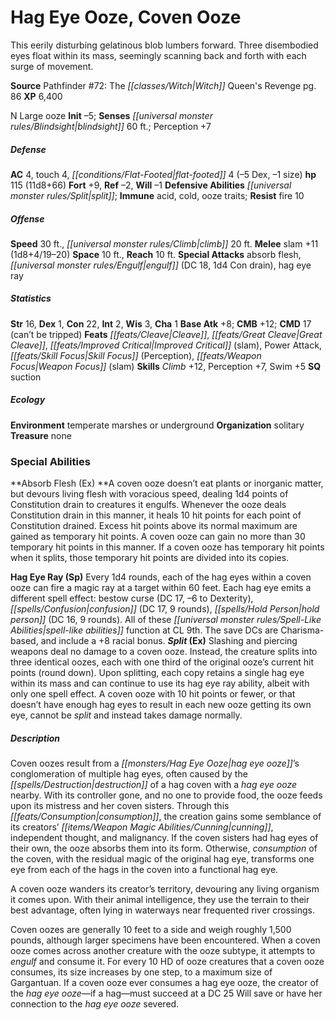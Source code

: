 ﻿---
cssclass: [monsters]
title1: Hag Eye Ooze, Coven Ooze
desc_short: 'This eerily disturbing gelatinous blob lumbers forward. Three disembodied
  eyes float within its mass, seemingly scanning back and forth with each surge of
  movement. '
title2: Coven Ooze
CR: 9
sources:
- name: "Pathfinder #72: The Witch Queen's Revenge"
  page: 86
  link: http://paizo.com/products/btpy8yv7?Pathfinder-Adventure-Path-72-The-Witch-Queen-s-Revenge
XP: 6400
alignment: N
size: Large
type: ooze
initiative:
  bonus: -5
senses:
  blindsight: 60
AC:
  AC: 4
  touch: 4
  flat_footed: 4
  components:
    dex: -5
    size: -1
HP:
  HP: 115
  long: 11d8+66
saves:
  fort: 9
  ref: -2
  will: -1
defensive_abilities:
- split
immunities:
- acid
- cold
- ooze traits
resistances:
  fire: 10
speeds:
  base: 30
  climb: 20
attacks:
  melee:
  - - text: slam +11 (1d8+4/19-20)
      entries:
      - - damage: 1d8+4
          crit_range: 19-20
      attack: slam
      bonus:
      - 11
  special:
  - absorb flesh
  - engulf (DC 18, 1d4 Con drain)
  - hag eye ray
space: 10
reach: 10
ability_scores:
  STR: 16
  DEX: 1
  CON: 22
  INT: 2
  WIS: 3
  CHA: 1
BAB: 8
CMB: 12
CMD: 17
CMD_other: can't be tripped
feats:
- name: Cleave
- name: Great Cleave
- name: Improved Critical (slam)
- name: Power Attack
- name: Skill Focus (Perception)
- name: Weapon Focus (slam)
skills:
  Climb: 12
  Perception: 7
  Swim: 5
special_qualities:
- suction
ecology:
  environment: temperate marshes or underground
  organization: solitary
  treasure_type: none
special_abilities:
  Absorb Flesh (Ex): A coven ooze doesn't eat plants or inorganic matter, but devours
    living flesh with voracious speed, dealing 1d4 points of Constitution drain to
    creatures it engulfs. Whenever the ooze deals Constitution drain in this manner,
    it heals 10 hit points for each point of Constitution drained. Excess hit points
    above its normal maximum are gained as temporary hit points. A coven ooze can
    gain no more than 30 temporary hit points in this manner. If a coven ooze has
    temporary hit points when it splits, those temporary hit points are divided into
    its copies.
  Hag Eye Ray (Sp): 'Every 1d4 rounds, each of the hag eyes within a coven ooze can
    fire a magic ray at a target within 60 feet. Each hag eye emits a different spell
    effect: bestow curse (DC 17, -6 to Dexterity), confusion (DC 17, 9 rounds), hold
    person (DC 16, 9 rounds). All of these spell-like abilities function at CL 9th.
    The save DCs are Charisma-based, and include a +8 racial bonus.'
  Split (Ex): Slashing and piercing weapons deal no damage to a coven ooze. Instead,
    the creature splits into three identical oozes, each with one third of the original
    ooze's current hit points (round down). Upon splitting, each copy retains a single
    hag eye within its mass and can continue to use its hag eye ray ability, albeit
    with only one spell effect. A coven ooze with 10 hit points or fewer, or that
    doesn't have enough hag eyes to result in each new ooze getting its own eye, cannot
    be split and instead takes damage normally.
desc_long: |-
  Coven oozes result from a hag eye ooze's conglomeration of multiple hag eyes, often caused by the destruction of a hag coven with a hag eye ooze nearby. With its controller gone, and no one to provide food, the ooze feeds upon its mistress and her coven sisters. Through this consumption, the creation gains some semblance of its creators' cunning, independent thought, and malignancy. If the coven sisters had hag eyes of their own, the ooze absorbs them into its form. Otherwise, consumption of the coven, with the residual magic of the original hag eye, transforms one eye from each of the hags in the coven into a functional hag eye. 

  A coven ooze wanders its creator's territory, devouring any living organism it comes upon. With their animal intelligence, they use the terrain to their best advantage, often lying in waterways near frequented river crossings. 

  Coven oozes are generally 10 feet to a side and weigh roughly 1,500 pounds, although larger specimens have been encountered. When a coven ooze comes across another creature with the ooze subtype, it attempts to engulf and consume it. For every 10 HD of ooze creatures that a coven ooze consumes, its size increases by one step, to a maximum size of Gargantuan. If a coven ooze ever consumes a hag eye ooze, the creator of the hag eye ooze-if a hag-must succeed at a DC 25 Will save or have her connection to the hag eye ooze severed.

---

# Hag Eye Ooze, Coven Ooze
This eerily disturbing gelatinous blob lumbers forward. Three
disembodied eyes float within its mass, seemingly scanning back
and forth with each surge of movement.

**Source** Pathfinder #72: The _[[classes/Witch|Witch]]_ Queen's Revenge pg. 86
**XP** 6,400

N Large ooze
**Init** –5; **Senses** _[[universal monster rules/Blindsight|blindsight]]_ 60 ft.; Perception +7

##### Defense

**AC** 4, touch 4, _[[conditions/Flat-Footed|flat-footed]]_ 4 (–5 Dex, –1 size)
**hp** 115 (11d8+66)
**Fort** +9, **Ref** –2, **Will** –1
**Defensive Abilities** _[[universal monster rules/Split|split]]_; **Immune** acid, cold, ooze traits; **Resist** fire 10

##### Offense
**Speed** 30 ft., _[[universal monster rules/Climb|climb]]_ 20 ft.
**Melee** slam +11 (1d8+4/19–20)
**Space** 10 ft., **Reach** 10 ft.
**Special Attacks** absorb flesh, _[[universal monster rules/Engulf|engulf]]_ (DC 18, 1d4 Con drain),
hag eye ray

##### Statistics
**Str** 16, **Dex** 1, **Con** 22, **Int** 2, **Wis** 3, **Cha** 1
**Base Atk** +8; **CMB** +12; **CMD** 17 (can’t be tripped)
**Feats** _[[feats/Cleave|Cleave]]_, _[[feats/Great Cleave|Great Cleave]]_, _[[feats/Improved Critical|Improved Critical]]_ (slam), Power
Attack, _[[feats/Skill Focus|Skill Focus]]_ (Perception), _[[feats/Weapon Focus|Weapon Focus]]_ (slam)
**Skills** _Climb_ +12, Perception +7, Swim +5
**SQ** suction

##### Ecology

**Environment** temperate marshes or underground
**Organization** solitary
**Treasure** none

### Special Abilities

**Absorb Flesh (Ex) **A coven ooze doesn’t eat plants or inorganic
matter, but devours living flesh with voracious speed,
dealing 1d4 points of Constitution drain to creatures it
engulfs. Whenever the ooze deals Constitution drain in this
manner, it heals 10 hit points for each point of Constitution
drained. Excess hit points above its normal maximum are
gained as temporary hit points. A coven ooze can gain
no more than 30 temporary hit points in this manner. If a
coven ooze has temporary hit points when it splits, those
temporary hit points are divided into its copies.

**Hag Eye Ray (Sp)** Every 1d4 rounds, each of the hag eyes
within a coven ooze can fire a magic ray at a target within
 60 feet. Each hag eye emits a different spell effect: bestow
curse (DC 17, –6 to Dexterity), _[[spells/Confusion|confusion]]_ (DC 17, 9 rounds),
_[[spells/Hold Person|hold person]]_ (DC 16, 9 rounds). All of these _[[universal monster rules/Spell-Like Abilities|spell-like abilities]]_
function at CL 9th. The save DCs are Charisma-based,
and include a +8 racial bonus.
**_Split_ (Ex)** Slashing and piercing weapons deal no
damage to a coven ooze. Instead, the creature
splits into three identical oozes, each with
one third of the original ooze’s current hit
points (round down). Upon splitting, each
copy retains a single hag eye within its mass
and can continue to use its hag eye
ray ability, albeit with only one
spell effect. A coven ooze with
 10 hit points or fewer, or that
doesn’t have enough hag
eyes to result in each new
ooze getting its own eye,
cannot be _split_ and instead takes
damage normally.

##### Description

Coven oozes result from a _[[monsters/Hag Eye Ooze|hag eye ooze]]_’s conglomeration
of multiple hag eyes, often caused by the _[[spells/Destruction|destruction]]_ of a
hag coven with a _hag eye ooze_ nearby. With its controller
gone, and no one to provide food, the ooze feeds upon its
mistress and her coven sisters. Through this _[[feats/Consumption|consumption]]_,
the creation gains some semblance of its creators’ _[[items/Weapon Magic Abilities/Cunning|cunning]]_,
independent thought, and malignancy. If the coven sisters
had hag eyes of their own, the ooze absorbs them into its
form. Otherwise, _consumption_ of the coven, with the
residual magic of the original hag eye, transforms one eye
from each of the hags in the coven into a functional hag eye.

A coven ooze wanders its creator’s territory, devouring
any living organism it comes upon. With their animal
intelligence, they use the terrain to their best advantage,
often lying in waterways near frequented river crossings.

Coven oozes are generally 10 feet to a side and weigh
roughly 1,500 pounds, although larger specimens have
been encountered. When a coven ooze comes across another
creature with the ooze subtype, it attempts to _engulf_ and
consume it. For every 10 HD of ooze creatures that a coven
ooze consumes, its size increases by one step, to a maximum
size of Gargantuan. If a coven ooze ever consumes a hag
eye ooze, the creator of the _hag eye ooze_—if a hag—must
succeed at a DC 25 Will save or
have her connection to the
_hag eye ooze_ severed.